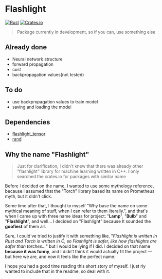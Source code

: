 # Flashlight

[![Rust](https://github.com/Bejmach/flashlight/actions/workflows/rust.yml/badge.svg?event=push)](https://github.com/Bejmach/flashlight/actions/workflows/rust.yml)
[![Crates.io](https://img.shields.io/crates/v/flashlight.svg)](https://crates.io/crates/flashlight)

> Package currently in development, so if you can, use something else

## Already done
- Neural network structure
- forward propagation
- cost
- backpropagation values(not tested)

## To do
- use backpropagation values to train model
- saving and loading the model

## Dependencies
- [flashlight_tensor](https://crates.io/crates/flashlight_tensor)
- [rand](https://crates.io/crates/rand)


## Why the name "Flashlight"
> Just for clarification, I didn't knew that there was already other "flashlight" library for machine learning written in C++. I only searched the crates.io for packages with similar name

Before I decided on the name, I wanted to use some  mythology reference, because I assumed that the "Torch" library based its name on Prometheus myth, but it didn't click.

Some time after that, I thought to myself "Why base the name on some mythical meaning of stuff, when I can refer to them literally.", and that's when I came up with three name ideas for project: "**Lamp**", "**Bulb**" and "**Flashlight**", and well... I decided on "Flashlight" because It sounded the **goofiest** of them all.

Sure, I could've tried to justify it with something like, "*Flashlight is written in Rust and Torch is written In C, so Flashlight is safer, like how flashlights are safer than torches...*" but I would be lying if I did. I decided on that name **because it was funny**, and I didn’t think it would actually fit the project — but here we are, and now it feels like the perfect name.

I hope you had a good time reading this short story of myself. I just rly wanted to include that in the readme, so deal with it.


